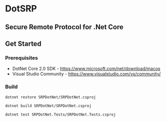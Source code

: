 # DotSRP
## Secure Remote Protocol for .Net Core


## Get Started


### Prerequisites

* DotNet Core 2.0 SDK - https://www.microsoft.com/net/download/macos
* Visual Studio Community - https://www.visualstudio.com/vs/community/

### Build
```
dotnet restore SRPDotNet/SRPDotNet.csproj
```

```
dotnet build SRPDotNet/SRPDotNet.csproj
```

```
dotnet test SRPDotNet.Tests/SRPDotNet.Tests.csproj
```







